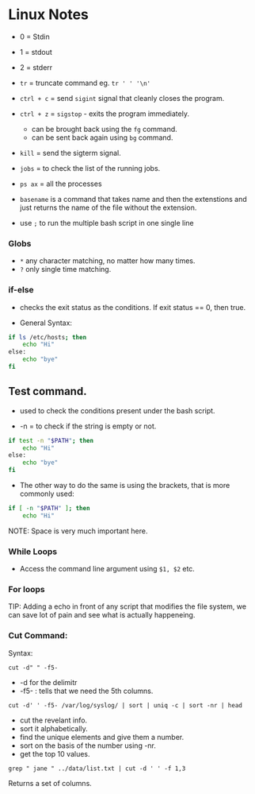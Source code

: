 # Linux Notes

- 0 = Stdin
- 1 = stdout
- 2 = stderr

- `tr` = truncate command eg. `tr ' ' '\n'`
- `ctrl + c` = send `sigint` signal that cleanly closes the program.
- `ctrl + z` = `sigstop` -  exits the program immediately.
    - can be brought back using the `fg` command.
    - can be sent back again using `bg` command.
- `kill` = send the sigterm signal.

- `jobs` = to check the list of the running jobs.
- `ps ax` = all the processes

- `basename` is a command that takes name and then the extenstions and just returns the name of the file without the extension.

- use `;` to run the multiple bash script in one single line

### Globs
- `*` any character matching, no matter how many times.
- `?` only single time matching.

### if-else

- checks the exit status as the conditions. If exit status == 0, then true.

- General Syntax:
```bash
if ls /etc/hosts; then
    echo "Hi"
else:
    echo "bye"
fi
```

## Test command.

- used to check the conditions present under the bash script.

- -n = to check if the string is empty or not.
```bash 
if test -n "$PATH"; then
    echo "Hi"
else:
    echo "bye"
fi
```

- The other way to do the same is using the brackets, that is more commonly used:

```bash
if [ -n "$PATH" ]; then
    echo "Hi"
```
NOTE: Space is very much important here. 

### While Loops

- Access the command line argument using `$1, $2` etc.

### For loops

TIP: Adding a echo in front of any script that modifies the file system, we can save lot of pain and see what is actually happeneing.

### Cut Command:

Syntax: 

`cut -d" " -f5-`

- -d for the delimitr
- -f5- : tells that we need the 5th columns.

`cut -d' ' -f5- /var/log/syslog/ | sort | uniq -c | sort -nr | head`

- cut the revelant info.
- sort it alphabetically.
- find the unique elements and give them a number.
- sort on the basis of the number using -nr.
- get the top 10 values.

`grep " jane " ../data/list.txt | cut -d ' ' -f 1,3`

Returns a set of columns.










